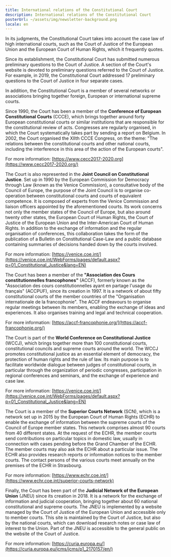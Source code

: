```yaml
---
title: International relations of the Constitutional Court
description: International relations of the Constitutional Court
posterUrl: ~/assets/img/newsletter-background.png
locale: en
---
```


In its judgments, the Constitutional Court takes into account the case law of high international courts, such as the Court of Justice of the European Union and the European Court of Human Rights, which it frequently quotes.

Since its establishment, the Constitutional Court has submitted numerous preliminary questions to the Court of Justice. A section of the Court&#39;s website is devoted to preliminary questions referred to the Court of Justice. For example, in 2019, the Constitutional Court addressed 17 preliminary questions to the Court of Justice in four separate cases.

In addition, the Constitutional Court is a member of several networks or associations bringing together foreign, European or international supreme courts.

Since 1990, the Court has been a member of the **Conference of European Constitutional Courts** (CCCE), which brings together around forty European constitutional courts or similar institutions that are responsible for the constitutional review of acts. Congresses are regularly organised, in which the Court systematically takes part by sending a report on Belgium. In 2002, the Court organised the XIIth CCCE Congress, on the theme: &quot;The relations between the constitutional courts and other national courts, including the interference in this area of the action of the European courts&quot;.

For more information: [https://www.cecc2017-2020.org](https://www.cecc2017-2020.org/)

The Court is also represented in the **Joint Council on Constitutional Justice**. Set up in 1990 by the European Commission for Democracy through Law (known as the Venice Commission), a consultative body of the Council of Europe, the purpose of the Joint Council is to organise co-operation between constitutional courts and courts of equivalent competence. It is composed of experts from the Venice Commission and liaison officers appointed by the aforementioned courts. Its work concerns not only the member states of the Council of Europe, but also around twenty other states, the European Court of Human Rights, the Court of Justice of the European Union and the Inter-American Court of Human Rights. In addition to the exchange of information and the regular organisation of conferences, this collaboration takes the form of the publication of a Bulletin on Constitutional Case-Law and a public database containing summaries of decisions handed down by the courts involved.

For more information: [https://venice.coe.int/](https://venice.coe.int/WebForms/pages/default.aspx?p=01_Constitutional_Justice&lang=EN)

The Court has been a member of the **&quot;Association des Cours constitutionnelles francophones&quot;** (ACCF), formerly known as the &quot;Association des cours constitutionnelles ayant en partage l&#39;usage du français&quot; (ACCPUF), since its creation in 1997. It is a network of about fifty constitutional courts of the member countries of the &quot;Organisation internationale de la francophonie&quot;. The ACCF endeavours to organise regular meetings between its members, enabling the exchange of ideas and experiences. It also organises training and legal and technical cooperation.

For more information: [https://accf-francophonie.org/](https://accf-francophonie.org/)

The Court is part of the **World Conference on Constitutional Justice** (WCCJ), which brings together more than 100 constitutional courts, constitutional councils and supreme courts around the world. The WCCJ promotes constitutional justice as an essential element of democracy, the protection of human rights and the rule of law. Its main purpose is to facilitate worldwide dialogue between judges of constitutional courts, in particular through the organization of periodic congresses, participation in regional conferences and seminars, and the exchange of experience and case law.

For more information: [https://venice.coe.int/](https://venice.coe.int/WebForms/pages/default.aspx?p=01_Constitutional_Justice&lang=EN)

The Court is a member of the **Superior Courts Network** (SCN), which is a network set up in 2015 by the European Court of Human Rights (ECHR) to enable the exchange of information between the supreme courts of the Council of Europe member states. This network comprises almost 90 courts from 40 different states. At the request of the ECHR, the member courts send contributions on particular topics in domestic law, usually in connection with cases pending before the Grand Chamber of the ECHR. The member courts may also ask the ECHR about a particular issue. The ECHR also provides research reports or information notices to the member courts. The contact persons of the various courts meet annually on the premises of the ECHR in Strasbourg.

For more information: [https://www.echr.coe.int/](https://www.echr.coe.int/superior-courts-network)

Finally, the Court has been part of the **Judicial Network of the European Union** (JNEU) since its creation in 2018. It is a network for the exchange of information and judicial cooperation, bringing together about 60 national constitutional and supreme courts. The JNEU is implemented by a website managed by the Court of Justice of the European Union and accessible only to member courts. This site is maintained by the Court of Justice, but also by the national courts, which can download research notes or case law of interest to the Union. Part of the JNEU is accessible to the general public on the website of the Court of Justice.

For more information: [https://curia.europa.eu/](https://curia.europa.eu/jcms/jcms/p1_2170157/en/)
